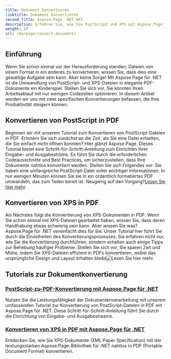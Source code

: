 ```yaml
---
title: Dokument konvertieren
linktitle: Dokument konvertieren
second_title: Aspose.Page .NET API
description: Erfahren Sie, wie Sie PostScript und XPS mit Aspose.Page für .NET nahtlos in PDF konvertieren. Folgen Sie unseren ausführlichen Tutorials zur einfachen Dokumentverarbeitung.
weight: 24
url: /de/page/convert-document/
---
```

## Einführung

Wenn Sie schon einmal vor der Herausforderung standen, Dateien von einem Format in ein anderes zu konvertieren, wissen Sie, dass dies eine gewaltige Aufgabe sein kann. Aber keine Sorge! Mit Aspose.Page für .NET ist die Umwandlung von PostScript- und XPS-Dateien in elegante PDF-Dokumente ein Kinderspiel. Stellen Sie sich vor, Sie könnten Ihren Arbeitsablauf mit nur wenigen Codezeilen optimieren. In diesem Artikel werden wir uns mit zwei spezifischen Konvertierungen befassen, die Ihre Produktivität steigern können.

## Konvertieren von PostScript in PDF

Beginnen wir mit unserem Tutorial zum Konvertieren von PostScript-Dateien in PDF. Erinnern Sie sich zunächst an die Zeit, als Sie eine Datei erhielten, die Sie einfach nicht öffnen konnten? Hier glänzt Aspose.Page. Dieses Tutorial bietet eine Schritt-für-Schritt-Anleitung zum Einrichten Ihrer Eingabe- und Ausgabeströme. Es führt Sie durch die erforderlichen Codeausschnitte und Best Practices, um sicherzustellen, dass Ihre Dokumente nahtlos konvertiert werden. Stellen Sie sich Folgendes vor: Sie haben eine umfangreiche PostScript-Datei voller wichtiger Informationen. In nur wenigen Minuten können Sie sie in ein ordentlich formatiertes PDF umwandeln, das zum Teilen bereit ist. Neugierig auf den Vorgang?[Lesen Sie hier mehr](./postscript-to-pdf-conversion/).

## Konvertieren von XPS in PDF

Als Nächstes folgt die Konvertierung von XPS-Dokumenten in PDF. Wenn Sie schon einmal mit XPS-Dateien gearbeitet haben, wissen Sie, dass deren Handhabung etwas schwierig sein kann. Aber wissen Sie was? Aspose.Page für .NET vereinfacht dies für Sie. Unser Tutorial hier führt Sie durch die Einzelheiten des Konvertierungsprozesses. Sie erfahren nicht nur, wie Sie die Konvertierung durchführen, sondern erhalten auch einige Tipps zur Behebung häufiger Probleme. Stellen Sie sich vor, Sie sparen Zeit und Mühe, indem Sie XPS-Dateien effizient in PDFs konvertieren, wobei das ursprüngliche Design und Layout erhalten bleibt![Lesen Sie hier mehr](./converting-xps-to-pdf/).

## Tutorials zur Dokumentkonvertierung
### [PostScript-zu-PDF-Konvertierung mit Aspose.Page für .NET](./postscript-to-pdf-conversion/)
Nutzen Sie die Leistungsfähigkeit der Dokumentenverarbeitung mit unserem umfassenden Tutorial zur Konvertierung von PostScript-Dateien in PDF mit Aspose.Page für .NET. Diese Schritt-für-Schritt-Anleitung führt Sie durch die Einrichtung von Eingabe- und Ausgabestreams.
### [Konvertieren von XPS in PDF mit Aspose.Page für .NET](./converting-xps-to-pdf/)
Entdecken Sie, wie Sie XPS-Dokumente (XML Paper Specification) mit der leistungsstarken Aspose.Page-Bibliothek für .NET nahtlos in PDF (Portable Document Format) konvertieren.